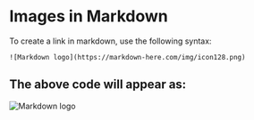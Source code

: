 # Images in Markdown
To create a link in markdown, use the following syntax:

`![Markdown logo](https://markdown-here.com/img/icon128.png)`

## The above code will appear as:

![Markdown logo](https://markdown-here.com/img/icon128.png)
